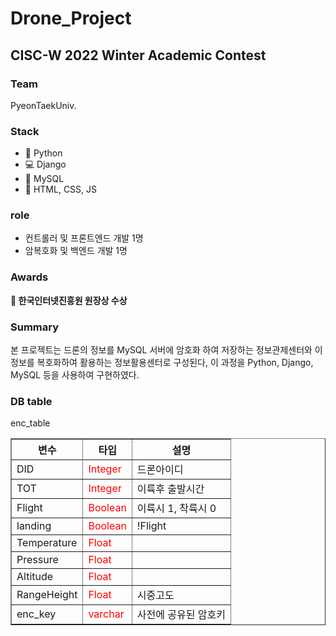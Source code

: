 <h1> Drone_Project </h1>
<h2> CISC-W 2022 Winter Academic Contest </h2>

<h3> Team </h3>
PyeonTaekUniv.

<h3> Stack </h3>
<ul>
 <li>🥀 Python</li>
 <li>💻 Django</li>
 <li>🎢 MySQL</li>
 <li>🔧 HTML, CSS, JS</li>
</ul>

<h3> role </h3>
<ul>
 <li>컨트롤러 및 프론트엔드 개발 1명</li>
 <li>암복호화 및 백엔드 개발 1명 </li>
</ul> 

<h3> Awards </h3>
<strong>🥉 한국인터넷진흥원 원장상 수상</strong>

<h3> Summary </h3>
<p>
 본 프로젝트는 드론의 정보를 MySQL 서버에 암호화 하여 저장하는 정보관제센터와 이 정보를 복호화하여 활용하는 정보활용센터로 구성된다,
 이 과정을 Python, Django, MySQL 등을 사용하여 구현하였다.</p>
 
<h3> DB table </h3>
<p>enc_table</p>

<table border="1">
  <th>변수</th>
  <th>타입</th>
  <th>설명</th>

  <tr><!-- 1번째 줄 시작 -->
      <td>DID</td>
      <td><span style="color:red">Integer</span></td>
      <td>드론아이디</td>
  </tr>
  
  <tr><!-- 2번째 줄 시작 -->
      <td>TOT</td>
      <td><span style="color:red">Integer</span></td>
      <td>이륙후 출발시간</td>
  </tr>
  
  <tr><!-- 3번째 줄 시작 -->
      <td>Flight</td>
      <td><span style="color:red">Boolean</span></td>
      <td>이륙시 1, 착륙시 0</td>
  </tr>
  
  <tr><!-- 4번째 줄 시작 -->
      <td>landing</td>
      <td><span style="color:red">Boolean</span></td>
      <td>!Flight</td>
  </tr>
  
  <tr><!-- 5번째 줄 시작 -->
      <td>Temperature</td>
      <td><span style="color:red">Float</span></td>
      <td></td>
  </tr>
  
  <tr><!-- 6번째 줄 시작 -->
      <td>Pressure</td>
      <td><span style="color:red">Float</span></td>
      <td></td>
  </tr>
  
  <tr><!-- 7번째 줄 시작 -->
      <td>Altitude</td>
      <td><span style="color:red">Float</span></td>
      <td></td>
  </tr>
  
  <tr><!-- 8번째 줄 시작 -->
      <td>RangeHeight</td>
      <td><span style="color:red">Float</span></td>
      <td>시중고도</td>
  </tr>
  
  <tr><!-- 9번째 줄 시작 -->
      <td>enc_key</td>
      <td><span style="color:red">varchar</span></td>
      <td>사전에 공유된 암호키</td>
  </tr>

 </table>
